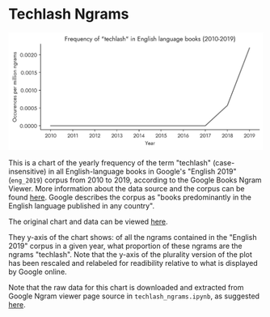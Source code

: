 # Techlash Ngrams

![Alt text](./techlash_ngrams.png)

This is a chart of the yearly frequency of the term "techlash" (case-insensitive) in all English-language books in Google's "English 2019" (`eng_2019`) corpus from 2010 to 2019, according to the Google Books Ngram Viewer. More information about the data source and the corpus can be found [here](https://books.google.com/ngrams/info). Google describes the corpus as "books predominantly in the English language published in any country".

The original chart and data can be viewed [here](https://books.google.com/ngrams/graph?content=techlash&year_start=2010&year_end=2019&corpus=en-2019&smoothing=0).

They y-axis of the chart shows: of all the ngrams contained in the "English 2019" corpus in a given year, what proportion of these ngrams are the ngrams "techlash". Note that the y-axis of the plurality version of the plot has been rescaled and relabeled for readibility relative to what is displayed by Google online.

Note that the raw data for this chart is downloaded and extracted from Google Ngram viewer page source in `techlash_ngrams.ipynb`, as suggested [here](https://stackoverflow.com/questions/7714311/save-google-ngram-result-as-csv).
